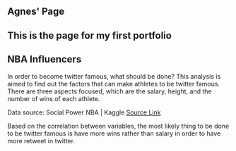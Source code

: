 ## Agnes' Page
## This is the page for my first portfolio

## NBA Influencers
In order to become twitter famous, what should be done? 
This analysis is aimed to find out the factors that can make athletes to be twitter famous. There are three aspects focused, which are the salary, height, and the number of wins of each athlete. 

Data source: Social Power NBA | Kaggle [Source Link](https://www.kaggle.com/noahgift/social-power-nba)

Based on the correlation between variables, the most likely thing to be done to be twitter famous is have more wins rather than salary in order to have more retweet in twitter.
